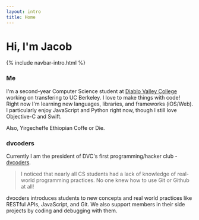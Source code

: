 ```yaml
---
layout: intro
title: Home
---
```

# Hi, I'm Jacob

{% include navbar-intro.html %}

### Me

I'm a second-year Computer Science student at [Diablo Valley College](https://en.wikipedia.org/wiki/Diablo_Valley_College) working on transfering to UC Berkeley. I love to make things with code! Right now I'm learning new languages, libraries, and frameworks (iOS/Web). I particularly enjoy JavaScript and Python right now, though I still love Objective-C and Swift.

Also, Yirgecheffe Ethiopian Coffe or Die.

### dvcoders

Currently I am the president of DVC's first programming/hacker club - [dvcoders](https://dvcoders.com).

> I noticed that nearly all CS students had a lack of knowledge of real-world programming practices. No one knew how to use Git or Github at all! 

dvocders introduces students to new concepts and real world practices like RESTful APIs, JavaScript, and Git. We also support members in their side projects by coding and debugging with them.
